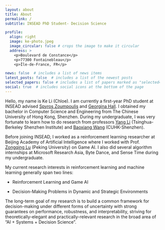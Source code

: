 ```yaml
---
layout: about
title: About
permalink: /
subtitle: INSEAD PhD Student- Decision Science

profile:
  align: right
  image: ke-photo.jpeg
  image_circular: false # crops the image to make it circular
  address: >
    <p>Boulevard de Constance</p>
    <p>77300 Fontainebleau</p>
    <p>Île-de-France, FR</p>

news: false  # includes a list of news items
latest_posts: false  # includes a list of the newest posts
selected_papers: false # includes a list of papers marked as "selected={true}"
social: true  # includes social icons at the bottom of the page
---
```


Hello, my name is Ke Li (Chloe). I am currently a first-year PhD student at INSEAD advised [Spyros Zoumpoulis](https://www.insead.edu/faculty/spyros-zoumpoulis) and [Georgina Hall](https://sites.google.com/view/georgina-hall). I obtained my bachelor in Computer Science and Engineering from The Chinese University of Hong Kong, Shenzhen. During my undergraduate, I was very fortunate to learn how to do research from professors [Yang Li](http://yangli-feasibility.com/home/) (Tsinghua-Berkeley Shenzhen Institute) and [Baoxiang Wang](https://bxiangwang.github.io/) (CUHK-Shenzhen). 

Before joining INSEAD, I worked as a reinforcement learning researcher at Beijing Academy of Artificial Intelligence where I worked with Prof. [Zongqing Lu](https://z0ngqing.github.io/) (Peking University) on Game AI. I also did several algorithm internships at Microsoft Research Asia, Byte Dance, and Sense Time during my undergraduate.

My current research interests in reinforcement learning and machine learning generally span two lines:

- Reinforcement Learning and Game AI

- Decision-Making Problems in Dynamic and Strategic Environments

The long-term goal of my research is to build a common framework for decision-making under different forms of uncertainty with strong guarantees on performance, robustness, and interpretability, striving for theoretically-elegant and practically-relevant research in the broad area of “AI + Systems + Decision Science”.
